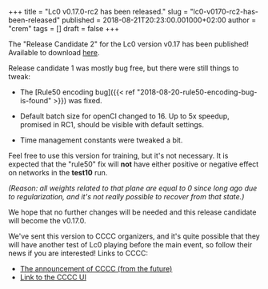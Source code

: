 +++
title = "Lc0 v0.17.0-rc2 has been released."
slug = "lc0-v0170-rc2-has-been-released"
published = 2018-08-21T20:23:00.001000+02:00
author = "crem"
tags = []
draft = false
+++

The "Release Candidate 2" for the Lc0 version
v0.17 has been published!
Available to download
[here](https://github.com/LeelaChessZero/lc0/releases/tag/v0.17.0-rc2).

<!--more-->

Release candidate 1 was mostly bug free, but there were still things to tweak:

  * The [Rule50 encoding bug]({{< ref "2018-08-20-rule50-encoding-bug-is-found" >}}) was
fixed.
  * Default batch size for openCl changed to 16.
Up to 5x speedup, promised in RC1, should be visible with default settings.

  * Time management constants were tweaked a bit.

Feel free to use this version for training, but it's not necessary. It is
expected that the "rule50" fix will **not** have either positive or negative
effect on networks in the **test10** run.

_(Reason: all weights related to that plane are equal to 0 since long ago due
to regularization, and it's not really possible to recover from that state.)_

We hope that no further changes will be needed and this release candidate will
become the v0.17.0.

We've sent this version to CCCC organizers, and it's quite possible that they
will have another test of Lc0 playing before the main event, so follow their
news if you are interested! Links to CCCC:

  * [The announcement of CCCC (from the future)](https://www.chess.com/news/view/announcing-the-new-computer-chess-championship)
  * [Link to the CCCC UI](http://chess.com/cccc)
